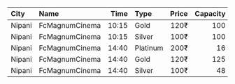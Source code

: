 | City   | Name           |  Time | Type     | Price | Capacity | Booked |
| :----- | :------------- | ----: | :------- | ----: | -------: | -----: |
| Nipani | FcMagnumCinema | 10:15 | Gold     |  120₹ |      100 |      0 |
| Nipani | FcMagnumCinema | 10:15 | Silver   |  100₹ |      100 |      0 |
| Nipani | FcMagnumCinema | 14:40 | Platinum |  200₹ |       16 |      8 |
| Nipani | FcMagnumCinema | 14:40 | Gold     |  120₹ |      125 |     69 |
| Nipani | FcMagnumCinema | 14:40 | Silver   |  100₹ |       48 |     24 |